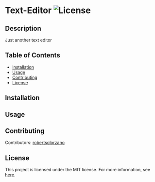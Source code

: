 # Text-Editor ![License](https://img.shields.io/badge/License-MIT-blue.svg) 

## Description

Just another text editor

## Table of Contents

- [Installation](#installation)
- [Usage](#usage)
- [Contributing](#contributing)
- [License](#license)

## Installation


## Usage


## Contributing

Contributors: [robertsolorzano](https://github.com/robertsolorzano)

## License

This project is licensed under the MIT license. For more information, see [here](https://opensource.org/licenses/MIT).
  
